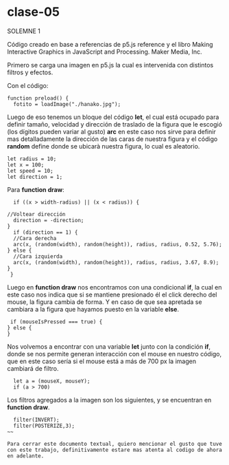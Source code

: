 # clase-05
SOLEMNE 1

Código creado en base a referencias de p5.js reference y el libro Making Interactive Graphics in JavaScript and Processing. Maker Media, Inc.

Primero se carga una imagen en p5.js la cual es intervenida con distintos filtros y efectos.

Con el código:
~~~
function preload() {
  fotito = loadImage("./hanako.jpg");
~~~

Luego de eso tenemos un bloque del código __let__, el cual está ocupado para definir tamaño, velocidad y dirección de traslado de la figura que le escogió (los dígitos pueden variar al gusto) __arc__ en este caso nos sirve para definir mas detalladamente la dirección de las caras de nuestra figura y el código __random__ define donde se ubicarà nuestra figura, lo cual es aleatorio.
~~~
let radius = 10;
let x = 100;
let speed = 10;
let direction = 1;
~~~
Para __function draw__:
~~~
  if ((x > width-radius) || (x < radius)) { 
    
//Voltear dirección
  direction = -direction;
}
  if (direction == 1) {
  //Cara derecha
  arc(x, (random(width), random(height)), radius, radius, 0.52, 5.76); 
} else {
  //Cara izquierda
  arc(x, (random(width), random(height)), radius, radius, 3.67, 8.9); 
}
 }
~~~

Luego en __function draw__ nos encontramos con una condicional __if__, la cual en este caso nos indica que si se mantiene presionado él el click derecho del mouse, la figura cambia de forma. Y en caso de que sea apretada se cambiara a la figura que hayamos puesto en la variable __else__.
~~~
 if (mouseIsPressed === true) {
} else {
}
~~~

Nos volvemos a encontrar con una variable __let__ junto con la condición __if__, donde se nos permite generan interacción con el mouse en nuestro código, que en este caso sería si el mouse está a más de 700 px la imagen cambiará de filtro.
~~~
  let a = (mouseX, mouseY);
  if (a > 700)
~~~

Los filtros agregados a la imagen son los siguientes, y se encuentran en __function draw__.
~~~
  filter(INVERT);
  filter(POSTERIZE,3);
~~

Para cerrar este documento textual, quiero mencionar el gusto que tuve con este trabajo, definitivamente estare mas atenta al codigo de ahora en adelante.

